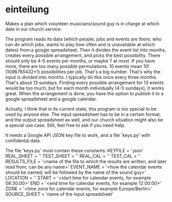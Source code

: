 # einteilung
Makes a plan which volunteer musicians/sound guy is in charge at which date in our church service

The program reads its data (which people, jobs and events are there;
who can do which jobs, wants to play how often and is unavailable at which dates)
from a google spreadsheet.
Then it divides the event list into months, creates every possible arrangement, and picks the best possibility.
There should only be 4-5 events per months, or maybe 7 at most. If you have more, there are too many possible permutations.
10 events mean 10! (10*9*8*7*6*5*4*3*2*1) possibilities per job. That's a big number.
That's why the input is divided into months. I typically do this once every three months. That's about 13 sundays.
Finding every possible arrangement for 13 events would be too much, but for each month individually (4-5 sundays),
it works great.
When the arrangement is done, you have the option to publish it to a google spreadsheet and a google calendar.

Actually, I think that in its current state, this program is too special to be used by anyone else.
The input spreadsheet has to be in a certain format, and the output spreadsheet as well, and
our church situation might also be a special use case.
Still, feel free to ask if you need help.

It needs a Google API JSON key file to work, and a file 'keys.py' with confidental data.

The file 'keys.py' must contain these constants:
KEYFILE = '<google api key file>.json'
REAL_SHEET = '<name of the official output spreadsheet>'
TEST_SHEET = '<name of a test output spreadsheet>'
REAL_CAL = '<ID of the official calendar>'
TEST_CAL = '<ID of a test calendar>'
RESULTS_FILE = '<name of the file to which the results are written, and later read from; can be any name>'
EVENT_NAME = '<how the calendar events should be named; will be followed by the name of the sound guy>'
LOCATION = '<location for the calendar events>'
START = '<start time for calendar events, for example 08:30:00>'
END = '<end time for calendar events, for example 12:00:00>'
ZONE = '<time zone for calendar events, for example Europe/Berlin>'
SOURCE_SHEET = 'name of the input spreadsheet'
